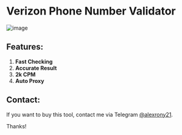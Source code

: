 # Verizon Phone Number Validator

![image](https://raw.githubusercontent.com/alexrony21/Verizon-Phone-Number-Validator/refs/heads/main/Verizon_Valid_Number_Checker.png)

## Features:
1. **Fast Checking**
2. **Accurate Result**
3. **2k CPM**
4. **Auto Proxy**

## Contact:
If you want to buy this tool, contact me via Telegram [@alexrony21](https://t.me/alexrony21).

Thanks!
